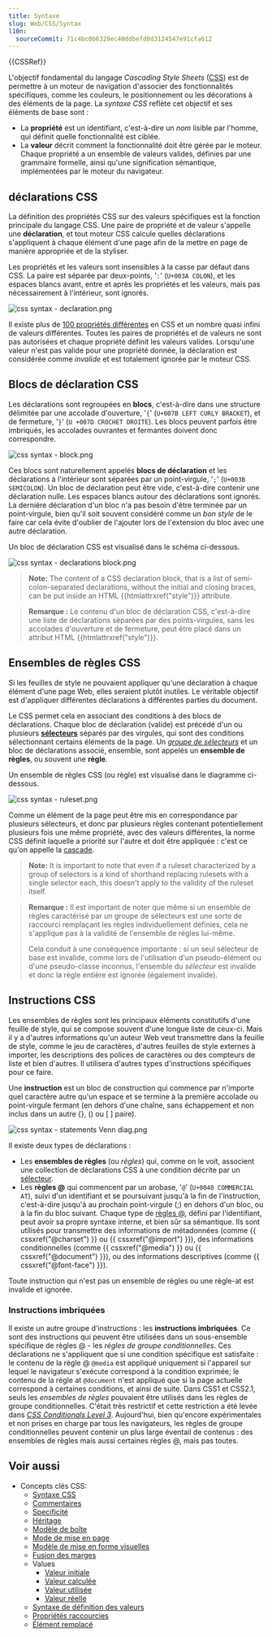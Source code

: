 ```yaml
---
title: Syntaxe
slug: Web/CSS/Syntax
l10n:
  sourceCommit: 71c4bc0b6329ec40ddbefd8d3124547e91cfa612
---
```

{{CSSRef}}

L'objectif fondamental du langage <i lang="en">Cascading Style Sheets</i> ([CSS](/fr/docs/Web/CSS)) est de permettre à un moteur de navigation d'associer des fonctionnalités spécifiques, comme les couleurs, le positionnement ou les décorations à des éléments de la page. La _syntaxe CSS_ reflète cet objectif et ses éléments de base sont&nbsp;:

- La **propriété** est un identifiant, c'est-à-dire un _nom_ lisible par l'homme, qui définit quelle fonctionnalité est ciblée.
- La **valeur** décrit comment la fonctionnalité doit être gérée par le moteur. Chaque propriété a un ensemble de valeurs valides, définies par une grammaire formelle, ainsi qu'une signification sémantique, implémentées par le moteur du navigateur.

## déclarations CSS

La définition des propriétés CSS sur des valeurs spécifiques est la fonction principale du langage CSS. Une paire de propriété et de valeur s'appelle une **déclaration**, et tout moteur CSS calcule quelles déclarations s'appliquent à chaque élément d'une page afin de la mettre en page de manière appropriée et de la styliser.

Les propriétés et les valeurs sont insensibles à la casse par défaut dans CSS. La paire est séparée par deux-points, '`:`' (`U+003A COLON`), et les espaces blancs avant, entre et après les propriétés et les valeurs, mais pas nécessairement à l'intérieur, sont ignorés.

![css syntax - declaration.png](css_syntax_-_declaration.png)

Il existe plus de [100 propriétés différentes](/fr/docs/Web/CSS/Reference) en CSS et un nombre quasi infini de valeurs différentes. Toutes les paires de propriétés et de valeurs ne sont pas autorisées et chaque propriété définit les valeurs valides. Lorsqu'une valeur n'est pas valide pour une propriété donnée, la déclaration est considérée comme _invalide_ et est totalement ignorée par le moteur CSS.

## Blocs de déclaration CSS

Les déclarations sont regroupées en **blocs**, c'est-à-dire dans une structure délimitée par une accolade d'ouverture, '`{`' (`U+007B LEFT CURLY BRACKET`), et de fermeture, '`}`' (`U +007D CROCHET DROITE`). Les blocs peuvent parfois être imbriqués, les accolades ouvrantes et fermantes doivent donc correspondre.

![css syntax - block.png](css_syntax_-_block.png)

Ces blocs sont naturellement appelés **blocs de déclaration** et les déclarations à l'intérieur sont séparées par un point-virgule, '`;`' (`U+003B SEMICOLON`). Un bloc de déclaration peut être vide, c'est-à-dire contenir une déclaration nulle. Les espaces blancs autour des déclarations sont ignorés. La dernière déclaration d'un bloc n'a pas besoin d'être terminée par un point-virgule, bien qu'il soit souvent considéré comme un _bon style_ de le faire car cela évite d'oublier de l'ajouter lors de l'extension du bloc avec une autre déclaration.

Un bloc de déclaration CSS est visualisé dans le schéma ci-dessous.

![css syntax - declarations block.png](declaration-block.png)

> **Note:** The content of a CSS declaration block, that is a list of semi-colon-separated declarations, without the initial and closing braces, can be put inside an HTML {{htmlattrxref("style")}} attribute.

> **Remarque&nbsp;:** Le contenu d'un bloc de déclaration CSS, c'est-à-dire une liste de déclarations séparées par des points-virgules, sans les accolades d'ouverture et de fermeture, peut être placé dans un attribut HTML {{htmlattrxref("style")}}.

## Ensembles de règles CSS

Si les feuilles de style ne pouvaient appliquer qu'une déclaration à chaque élément d'une page Web, elles seraient plutôt inutiles. Le véritable objectif est d'appliquer différentes déclarations à différentes parties du document.

Le CSS permet cela en associant des conditions à des blocs de déclarations. Chaque bloc de déclaration (valide) est précédé d'un ou plusieurs [**sélecteurs**](/fr/docs/Web/CSS/CSS_Selectors) séparés par des virgules, qui sont des conditions sélectionnant certains éléments de la page. Un [<i lang="en">groupe de sélecteurs</i>](/en-US/docs/Web/CSS/Selector_list) et un bloc de déclarations associé, ensemble, sont appelés un **ensemble de règles**, ou souvent une **règle**.

Un ensemble de règles CSS (ou règle) est visualisé dans le diagramme ci-dessous.

![css syntax - ruleset.png](ruleset.png)

Comme un élément de la page peut être mis en correspondance par plusieurs sélecteurs, et donc par plusieurs règles contenant potentiellement plusieurs fois une même propriété, avec des valeurs différentes, la norme CSS définit laquelle a priorité sur l'autre et doit être appliquée : c'est ce qu'on appelle la [cascade](/fr/docs/Learn/CSS/Building_blocks/Cascade_and_inheritance).

> **Note:** It is important to note that even if a ruleset characterized by a group of selectors is a kind of shorthand replacing rulesets with a single selector each, this doesn't apply to the validity of the ruleset itself.

<!-- Je comprends le sens de ce paragraphe mais la syntaxe mérite vraiment d'être simplifiée. Peut être proposé une reformulation sur la version EN -->

> **Remarque&nbsp;:** Il est important de noter que même si un ensemble de règles caractérisé par un groupe de sélecteurs est une sorte de raccourci remplaçant les règles individuellement définies, cela ne s'applique pas à la validité de l'ensemble de règles lui-même.
>
> Cela conduit à une conséquence importante&nbsp;: si un seul sélecteur de base est invalide, comme lors de l'utilisation d'un pseudo-élément ou d'une pseudo-classe inconnus, l'ensemble du _sélecteur_ est invalide et donc la règle entière est ignorée (également invalide).

## Instructions CSS

Les ensembles de règles sont les principaux éléments constitutifs d'une feuille de style, qui se compose souvent d'une longue liste de ceux-ci. Mais il y a d'autres informations qu'un auteur Web veut transmettre dans la feuille de style, comme le jeu de caractères, d'autres feuilles de style externes à importer, les descriptions des polices de caractères ou des compteurs de liste et bien d'autres. Il utilisera d'autres types d'instructions spécifiques pour ce faire.

Une **instruction** est un bloc de construction qui commence par n'importe quel caractère autre qu'un espace et se termine à la première accolade ou point-virgule fermant (en dehors d'une chaîne, sans échappement et non inclus dans un autre {}, () ou \[ ] paire).

![css syntax - statements Venn diag.png](css_syntax_-_statements_venn_diag.png)

Il existe deux types de déclarations :

- Les **ensembles de règles** (ou _règles_) qui, comme on le voit, associent une collection de déclarations CSS à une condition décrite par un [sélecteur](/fr/docs/Web/CSS/CSS_Selectors).
- Les **règles @** qui commencent par un arobase, '`@`' (`U+0040 COMMERCIAL AT`), suivi d'un identifiant et se poursuivant jusqu'à la fin de l'instruction, c'est-à-dire jusqu'à au prochain point-virgule (;) en dehors d'un bloc, ou à la fin du bloc suivant. Chaque type de [règles @](/fr/docs/Web/CSS/At-rule), défini par l'identifiant, peut avoir sa propre syntaxe interne, et bien sûr sa sémantique. Ils sont utilisés pour transmettre des informations de métadonnées (comme {{ cssxref("@charset") }} ou {{ cssxref("@import") }}), des informations conditionnelles (comme {{ cssxref("@media") }} ou {{ cssxref("@document") }}), ou des informations descriptives (comme {{ cssxref("@font-face") }}).

Toute instruction qui n'est pas un ensemble de règles ou une règle-at est invalide et ignorée.

### Instructions imbriquées

Il existe un autre groupe d'instructions&nbsp;: les **instructions imbriquées**. Ce sont des instructions qui peuvent être utilisées dans un sous-ensemble spécifique de règles @ - les _règles de groupe conditionnelles_. Ces déclarations ne s'appliquent que si une condition spécifique est satisfaite&nbsp;: le contenu de la règle @ `@media` est appliqué uniquement si l'appareil sur lequel le navigateur s'exécute correspond à la condition exprimée; le contenu de la règle at `@document` n'est appliqué que si la page actuelle correspond à certaines conditions, et ainsi de suite. Dans CSS1 et CSS2.1, seuls les _ensembles de règles_ pouvaient être utilisés dans les règles de groupe conditionnelles. C'était très restrictif et cette restriction a été levée dans [_CSS Conditionals Level 3_](/en-US/docs/Web/CSS/CSS_Conditional_Rules). Aujourd'hui, bien qu'encore expérimentales et non prises en charge par tous les navigateurs, les règles de groupe conditionnelles peuvent contenir un plus large éventail de contenus&nbsp;: des ensembles de règles mais aussi certaines règles @, mais pas toutes.

## Voir aussi

- Concepts clés CSS:
  - [Syntaxe CSS](/fr/docs/Web/CSS/Syntax)
  - [Commentaires](/fr/docs/Web/CSS/Comments)
  - [Specificité](/fr/docs/Web/CSS/Specificity)
  - [Héritage](/fr/docs/Web/CSS/inheritance)
  - [Modèle de boîte](/fr/docs/Web/CSS/CSS_Box_Model/Introduction_to_the_CSS_box_model)
  - [Mode de mise en page](/fr/docs/Web/CSS/Layout_mode)
  - [Modèle de mise en forme visuelles](/fr/docs/Web/CSS/Visual_formatting_model)
  - [Fusion des marges](/fr/docs/Web/CSS/CSS_Box_Model/Mastering_margin_collapsing)
  - Values
    - [Valeur initiale](/fr/docs/Web/CSS/initial_value)
    - [Valeur calculée](/fr/docs/Web/CSS/computed_value)
    - [Valeur utilisée](/fr/docs/Web/CSS/used_value)
    - [Valeur réelle](/fr/docs/Web/CSS/actual_value)
  - [Syntaxe de définition des valeurs](/fr/docs/Web/CSS/Value_definition_syntax)
  - [Propriétés raccourcies](/fr/docs/Web/CSS/Shorthand_properties)
  - [Élément remplacé](/fr/docs/Web/CSS/Replaced_element)
